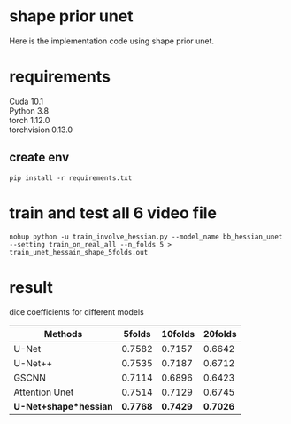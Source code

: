 # shape prior unet

Here is the implementation code using shape prior unet.<br>


# requirements
Cuda 10.1<br>
Python 3.8<br>
torch 1.12.0<br>
torchvision 0.13.0<br>

## create env

```
pip install -r requirements.txt
```

# train and test all 6 video file
```
nohup python -u train_involve_hessian.py --model_name bb_hessian_unet --setting train_on_real_all --n_folds 5 > train_unet_hessain_shape_5folds.out
```


# result
dice coefficients for different models

 Methods | 5folds | 10folds | 20folds
 ------------------- | ----- | -----  |-----
 U-Net  | 0.7582 | 0.7157 | 0.6642 
 U-Net++ | 0.7535 | 0.7187 | 0.6712
 GSCNN | 0.7114 | 0.6896 | 0.6423
 Attention Unet | 0.7514 | 0.7129 | 0.6745
 **U-Net+shape*hessian** | **0.7768** | **0.7429** | **0.7026** 
